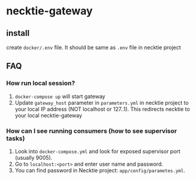 # necktie-gateway

## install
create `docker/.env` file. It should be same as `.env` file in necktie project

## FAQ
### How run local session?
1. `docker-compose up` will start gateway
2. Update `gateway_host` parameter in `parameters.yml` in necktie project to your local IP address (NOT localhost or 127..1). 
This redirects necktie to your local necktie-gateway

### How can I see running consumers (how to see supervisor tasks)
1. Look into `docker-compose.yml` and look for exposed supervisor port (usually 9005).
2. Go to `localhost:<port>` and enter user name and password. 
3. You can find password in Necktie project: `app/config/parametes.yml`.